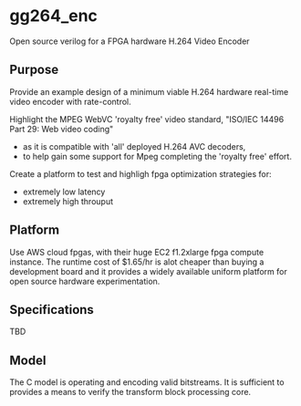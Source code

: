 # gg264_enc
Open source verilog for a FPGA hardware H.264 Video Encoder

## Purpose
Provide an example design of a minimum viable H.264 hardware real-time video encoder with rate-control. 

Highlight the MPEG WebVC 'royalty free' video standard, "ISO/IEC 14496 Part 29: Web video coding"
- as it is compatible with 'all' deployed H.264 AVC decoders, 
- to help gain some support for Mpeg completing the 'royalty free' effort.

Create a platform to test and highligh fpga optimization strategies for:
- extremely low latency 
- extremely high throuput

## Platform
Use AWS cloud fpgas, with their huge EC2 f1.2xlarge fpga compute instance. 
The runtime cost of $1.65/hr is alot cheaper than buying a development board and
it provides a widely available uniform platform for open source hardware experimentation.

## Specifications
TBD

## Model
The C model is operating and encoding valid bitstreams. 
It is sufficient to provides a means to verify the transform block processing core.



